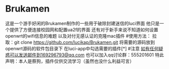 # Brukamen
这是一个游手好闲的Brukamen制作的一些用于破除封建迷信的luci界面
他只是一个提供了方便连接校园网和配置ua2f的界面
还有对于新手来说不知道如何设置openwrt的wifi信息的难题
以及对付无感认证的克隆mac插件
#使用方法：
拉取：git clone https://github.com/lucikap/Brukamen.git
将需要的源码放到openwrt源码的软件包目录下
在luci-app中勾选需要的插件[*]
#注意
如有任何疑惑可以发送邮件到169296793@qq.com
也可以加入qq讨论群：555201601
特此声明：本人是蔡狗，插件仅供交流学习（虽然也没什么利益可言）

